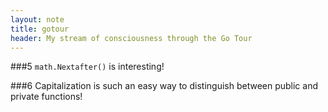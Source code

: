 ```yaml
---
layout: note
title: gotour
header: My stream of consciousness through the Go Tour
---
```


###5 
`math.Nextafter()` is interesting!

###6
Capitalization is such an easy way to distinguish between public and private functions!


